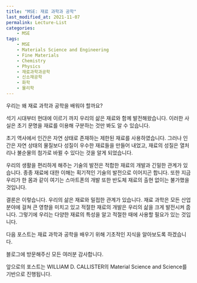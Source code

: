 ```yaml
---
title: "MSE: 재료 과학과 공학"
last_modified_at: 2021-11-07
permalink: Lecture-List
categories:
    - MSE
tags:
    - MSE
    - Materials Science and Engineering
    - Fine Materials
    - Chemistry
    - Physics
    - 재료과학과공학
    - 신소재공학
    - 화학
    - 물리학
---
```


 우리는 왜 재료 과학과 공학을 배워야 할까요?

 석기 시대부터 현대에 이르기 까지 우리의 삶은 재료와 함께 발전해왔습니다. 이러한 사실은 초기 문명을 재료를 이용해 구분하는 것만 봐도 알 수 있습니다.
 
 초기 역사에서 인간은 자연 상태로 존재하는 제한된 재료를 사용하였습니다. 그러나 인간은 자연 상태의 물질보다 성질이 우수한 재료들을 만들어 내었고, 재료의 성질은 열처리나 불순물의 첨가로 바뀔 수 있다는 것을 알게 되었습니다.
 
 우리의 생활을 편리하게 해주는 기술의 발전은 적합한 재료의 개발과 긴밀한 관계가 있습니다. 종종 재료에 대한 이해는 획기적인 기술의 발전으로 이어지곤 합니다. 또한 지금 우리가 한 몸과 같이 여기는 스마트폰의 개발 또한 반도체 재료의 출현 없이는 불가했을 것입니다. 
 
 결론은 이렇습니다. 
 우리의 삶은 재료와 밀접한 관계가 있습니다. 재료 과학은 모든 산업 분야에 걸쳐 큰 영향을 미치고 있고 적절한 재료의 개발은 우리의 삶을 크게 발전시켜 줍니다. 그렇기에 우리는 다양한 재료의 특성을 알고 적절한 때에 사용할 필요가 있는 것입니다. 

 다음 포스트는 재료 과학과 공학을 배우기 위해 기초적인 지식을 알아보도록 하겠습니다. 

 블로그에 방문해주신 모든 여러분 감사합니다.
 
 앞으로의 포스트는 WILLIAM D. CALLISTER의 Material Science and Science를 기반으로 진행됩니다. 
